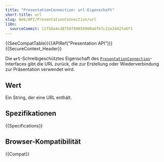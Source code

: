 ```yaml
---
title: "PresentationConnection: url-Eigenschaft"
short-title: url
slug: Web/API/PresentationConnection/url
l10n:
  sourceCommit: 11f58a4cd8758f89056900a6fb7c21e2d42fa6f1
---
```


{{SeeCompatTable}}{{APIRef("Presentation API")}}{{SecureContext_Header}}

Die **`url`**-Schreibgeschütztes Eigenschaft des
[`PresentationConnection`](/de/docs/Web/API/PresentationConnection)-Interfaces gibt die URL zurück, die zur Erstellung oder Wiederverbindung zur Präsentation verwendet wird.

## Wert

Ein String, der eine URL enthält.

## Spezifikationen

{{Specifications}}

## Browser-Kompatibilität

{{Compat}}
